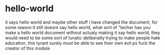 # hello-world
it says hello world and maybe other stuff
i have changed the document, for some reason it still doesnt say hello world, what sort of "techer has you make a hello world document without actualy making it say hello world, they would need to be some sort of lunatic deliberatly trying to make people hate education, this tyrant surely must be able to see their own evil 
ps fuck the creator of this module 
